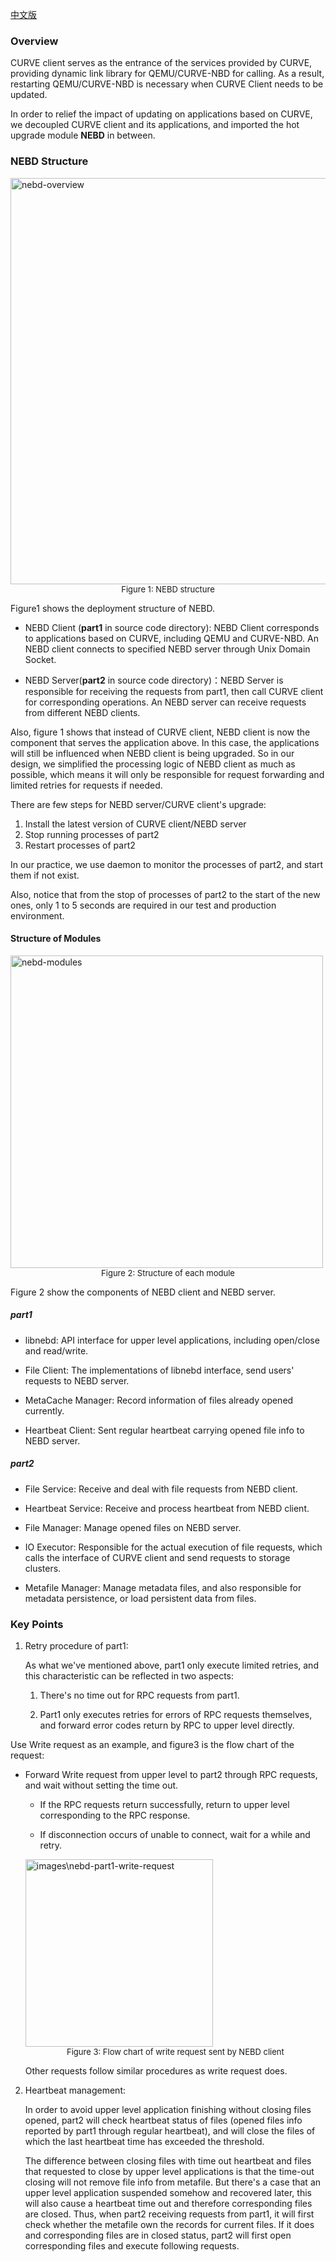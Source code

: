 [中文版](../cn/nebd.md)

### Overview

CURVE client serves as the entrance of the services provided by CURVE, providing dynamic link library for QEMU/CURVE-NBD for calling. As a result, restarting QEMU/CURVE-NBD is necessary when CURVE Client needs to be updated.

In order to relief the impact of updating on applications based on CURVE, we decoupled CURVE client and its applications, and imported the hot upgrade module **NEBD** in between.

### NEBD Structure

<img src="../images/nebd-overview.jpg" alt="nebd-overview" width="650" />

<center><font size=2> Figure 1: NEBD structure</font></center>

Figure1 shows the deployment structure of NEBD.

- NEBD Client (**part1** in source code directory): NEBD Client corresponds to applications based on CURVE, including QEMU and CURVE-NBD.  An NEBD client connects to specified NEBD server through Unix Domain Socket.

- NEBD Server(**part2** in source code directory)：NEBD Server is responsible for receiving the requests from part1, then call CURVE client for corresponding operations. An NEBD server can receive requests from different NEBD clients.


Also, figure 1 shows that instead of CURVE client, NEBD client is now the component that serves the application above. In this case, the applications will still be influenced when NEBD client is being upgraded. So in our design, we simplified the processing logic of NEBD client as much as possible, which means it will only be responsible for request forwarding and limited retries for requests if needed.

There are few steps for NEBD server/CURVE client's upgrade:

1. Install the latest version of CURVE client/NEBD server
2. Stop running processes of part2
3. Restart processes of part2


In our practice, we use daemon to monitor the processes of part2, and start them if not exist.

Also, notice that from the stop of processes of part2 to the start of the new ones, only 1 to 5 seconds are required in our test and production environment.

#### Structure of Modules

<img src="../images/nebd-modules.png" alt="nebd-modules" width="500" />

<center><font size=2> Figure 2: Structure of each module</font></center>

Figure 2 show the components of NEBD client and NEBD server.

##### part1

- libnebd: API interface for upper level applications, including open/close and read/write.

- File Client: The implementations of libnebd interface, send users' requests to NEBD server.

- MetaCache Manager: Record information of files already opened currently.

- Heartbeat Client: Sent regular heartbeat carrying opened file info to NEBD server.


##### part2

- File Service: Receive and deal with file requests from NEBD client.

- Heartbeat Service: Receive and process heartbeat from NEBD client.

- File Manager: Manage opened files on NEBD server.

- IO Executor: Responsible for the actual execution of file requests, which calls the interface of CURVE client and send requests to storage clusters.

- Metafile Manager: Manage metadata files, and also responsible for metadata persistence, or load persistent data from files.


### Key Points

1. Retry procedure of part1:

   As what we've mentioned above, part1 only execute limited retries, and this characteristic can be reflected in two aspects:

   1. There's no time out for RPC requests from part1.

   2. Part1 only executes retries for errors of RPC requests themselves, and forward error      codes return by RPC to upper level directly.

   

Use Write request as an example, and figure3 is the flow chart of the request:

- Forward Write request from upper level to part2 through RPC requests, and wait without setting the time out.
  
  - If the RPC requests return successfully, return to upper level corresponding to the RPC response. 
    
  - If disconnection occurs of unable to connect, wait for a while and retry.
    

   <img src="../images/nebd-part1-write-request.png" alt="images\nebd-part1-write-request" width="300" />
  
   <center><font size=2> Figure 3: Flow chart of write request sent by NEBD client</font></center>
  
   Other requests follow similar procedures as write request does.
  
2. Heartbeat management:

   In order to avoid upper level application finishing without closing files opened, part2 will check heartbeat status of files (opened files info reported by part1 through regular heartbeat), and will close the files of which the last heartbeat time has exceeded the threshold.

   The difference between closing files with time out heartbeat and files that requested to close by upper level applications is that the time-out closing will not remove file info from metafile. But there's a case that an upper level application suspended somehow and recovered later, this will also cause a heartbeat time out and therefore corresponding files are closed. Thus, when part2 receiving requests from part1, it will first check whether the metafile own the records for current files. If it does and corresponding files are in closed status, part2 will first open corresponding files and execute following requests.

